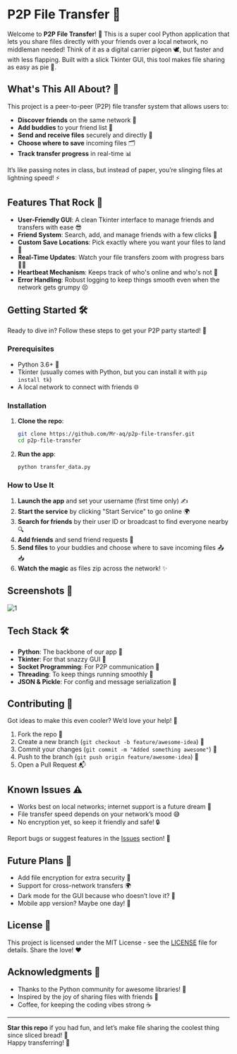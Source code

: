 # P2P File Transfer 🚀

Welcome to **P2P File Transfer**! 🎉 This is a super cool Python application that lets you share files directly with your friends over a local network, no middleman needed! Think of it as a digital carrier pigeon 🕊️, but faster and with less flapping. Built with a slick Tkinter GUI, this tool makes file sharing as easy as pie 🥧.

## What's This All About? 🤔

This project is a peer-to-peer (P2P) file transfer system that allows users to:
- **Discover friends** on the same network 📡
- **Add buddies** to your friend list 🤝
- **Send and receive files** securely and directly 📁
- **Choose where to save** incoming files 🗂️
- **Track transfer progress** in real-time 📊

It’s like passing notes in class, but instead of paper, you’re slinging files at lightning speed! ⚡️

## Features That Rock 🎸

- **User-Friendly GUI**: A clean Tkinter interface to manage friends and transfers with ease 😎
- **Friend System**: Search, add, and manage friends with a few clicks 👥
- **Custom Save Locations**: Pick exactly where you want your files to land 📍
- **Real-Time Updates**: Watch your file transfers zoom with progress bars 🚴‍♂️
- **Heartbeat Mechanism**: Keeps track of who's online and who's not 💓
- **Error Handling**: Robust logging to keep things smooth even when the network gets grumpy 😣

## Getting Started 🛠️

Ready to dive in? Follow these steps to get your P2P party started! 🎈

### Prerequisites
- Python 3.6+ 🐍
- Tkinter (usually comes with Python, but you can install it with `pip install tk`)
- A local network to connect with friends 🌐

### Installation
1. **Clone the repo**:
   ```bash
   git clone https://github.com/Mr-aq/p2p-file-transfer.git
   cd p2p-file-transfer
   ```
2. **Run the app**:
   ```bash
   python transfer_data.py
   ```

### How to Use It
1. **Launch the app** and set your username (first time only) ✍️
2. **Start the service** by clicking "Start Service" to go online 🌍
3. **Search for friends** by their user ID or broadcast to find everyone nearby 🔍
4. **Add friends** and send friend requests 🤗
5. **Send files** to your buddies and choose where to save incoming files 📤📥
6. **Watch the magic** as files zip across the network! ✨

## Screenshots 📸
![1](https://github.com/user-attachments/assets/22c0f096-76bd-4f06-9c97-b97ea0bf8095)


## Tech Stack 🛠️
- **Python**: The backbone of our app 🐍
- **Tkinter**: For that snazzy GUI 🎨
- **Socket Programming**: For P2P communication 📡
- **Threading**: To keep things running smoothly 🧵
- **JSON & Pickle**: For config and message serialization 📝

## Contributing 🤝
Got ideas to make this even cooler? We’d love your help! 🌟
1. Fork the repo 🍴
2. Create a new branch (`git checkout -b feature/awesome-idea`) 🌿
3. Commit your changes (`git commit -m "Added something awesome"`) 💾
4. Push to the branch (`git push origin feature/awesome-idea`) 🚀
5. Open a Pull Request 📬

## Known Issues ⚠️
- Works best on local networks; internet support is a future dream 🌌
- File transfer speed depends on your network’s mood 😅
- No encryption yet, so keep it friendly and safe! 🔒

Report bugs or suggest features in the [Issues](https://github.com/Mr-aq/p2p-file-transfer/issues) section! 🐞

## Future Plans 🚧
- Add file encryption for extra security 🔐
- Support for cross-network transfers 🌍
- Dark mode for the GUI because who doesn’t love it? 🌙
- Mobile app version? Maybe one day! 📱

## License 📜
This project is licensed under the MIT License - see the [LICENSE](LICENSE) file for details. Share the love! ❤️

## Acknowledgments 🙌
- Thanks to the Python community for awesome libraries! 🐍
- Inspired by the joy of sharing files with friends 🎁
- Coffee, for keeping the coding vibes strong ☕

---

**Star this repo** if you had fun, and let’s make file sharing the coolest thing since sliced bread! 🍞  
Happy transferring! 🎉
